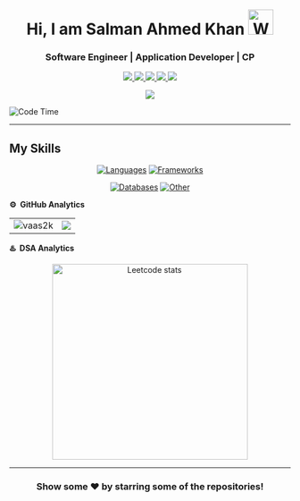 
<p align="center"> <h1 align="center"> Hi, I am Salman Ahmed Khan <img src="https://raw.githubusercontent.com/nixin72/nixin72/master/wave.gif" 
         alt="Waving hand animated gif"
         height="45"
         width="45" /></h1> </p>
<p align="center">
<p align="center"> <h3 align="center"> Software Engineer | Application Developer | CP </h3> </p>
<p align="center">
<a href="https://www.linkedin.com/in/salman-ahmed-khan-802330214/"><img src="https://img.shields.io/badge/LinkedIn-0077B5?style=for-the-badge&logo=linkedin&logoColor=white"/> </a>
<a href="https://leetcode.com/sk315425/"><img src="https://img.shields.io/badge/-LeetCode-FFA116?style=for-the-badge&logo=LeetCode&logoColor=black"/> </a>
<a href="https://twitter.com/VaaS2K"><img src="https://img.shields.io/badge/Twitter-1DA1F2?style=for-the-badge&logo=twitter&logoColor=white"/> </a>
<a href="https://www.instagram.com/salsuqe/"><img src="https://img.shields.io/badge/Instagram-E4405F?style=for-the-badge&logo=instagram&logoColor=white"/> </a>
<a href="mailto:sk315425@gmail.com"><img src="https://img.shields.io/badge/Gmail-D14836?style=for-the-badge&logo=gmail&logoColor=white"/> </a>
</p>

<p align="center"> <img src="https://komarev.com/ghpvc/?username=vaas2k&label=Profile%20Visits&color=blue&style=plastic%22%20alt=%22vaas2k" /> </p>


![Code Time](http://img.shields.io/badge/Code%20Time-264%20hrs%2019%20mins-blue)


---


## My Skills

<div align="center">
  
[![Languages](https://skillicons.dev/icons?i=ts,js,cpp,python,html,css)](https://skillicons.dev)
[![Frameworks](https://skillicons.dev/icons?i=nextjs,react,redux,prisma,supabase,nodejs,express)](https://skillicons.dev)
  
</div>

<div align="center">
  
[![Databases](https://skillicons.dev/icons?i=mysql,postgres,mongodb,redis)](https://skillicons.dev)
[![Other](https://skillicons.dev/icons?i=nginx,bash,vercel,unix)](https://skillicons.dev)

</div>



**⚙️ &nbsp;GitHub Analytics**

<table style="width:100%">
  <tr>
    <td> <img src="https://github-readme-stats.vercel.app/api?username=vaas2k&show_icons=true&theme=dark&locale=en&hide_border=true" alt="vaas2k" /></td>
    <td><img src="https://github-readme-stats.vercel.app/api/top-langs/?username=vaas2k&theme=dark&hide_border=true&layout=compact"></td>
  </tr>
</table>


**♨️ &nbsp;DSA Analytics**

<p align="center"> <img src="https://leetcard.jacoblin.cool/sk315425?theme=dark&font=Roboto%20Mono" 
         alt="Leetcode stats" height="350"/></p>
         
***



<div align="center">

### Show some ❤️ by starring some of the repositories!

</div>
